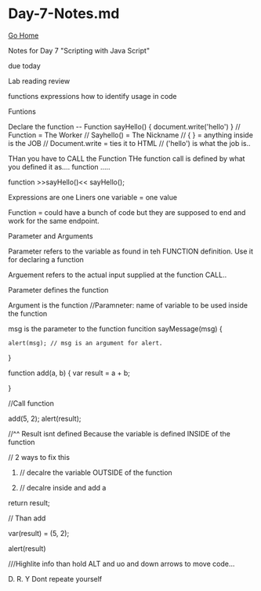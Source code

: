 # **Day-7-Notes.md**
[Go Home](/README.md)



Notes for Day 7 "Scripting with Java Script"

due today

Lab
reading
review 


functions
expressions
how to identify usage in code

Funtions

Declare the function --
Function sayHello() {
    document.write('hello')
}
// Function = The Worker
// Sayhello() = The Nickname 
// { } = anything inside is the JOB
// Document.write = ties it to HTML
// ('hello') is what the job is.. 

THan you have to CALL the Function 
THe function call is defined by what you defined it as.... function ..... 

 function >>sayHello()<<
sayHello();

Expressions are one Liners
one variable = one value

Function = could have a bunch of code but they are supposed to end and work for the same endpoint.

Parameter and Arguments 

Parameter refers to the variable as  found in teh FUNCTION definition. Use it for declaring a function

Arguement refers to the actual input supplied at the function CALL.. 

Parameter defines the function 

Argument is the function
//Paramneter: name of variable to be used inside the function

msg is the parameter to the function
funcition sayMessage(msg) {
  
    alert(msg); // msg is an argument for alert. 

}

function add(a, b) {
    var result = a + b;
    
}

//Call function 

add(5, 2);
alert(result);

//^^ Result isnt defined
Because the variable is defined INSIDE of the function

// 2 ways to fix this

1. // decalre the variable OUTSIDE of the function

2. // decalre inside and add a 

return result; 

// Than add 

var(result) = (5, 2);

alert(result)



///Highlite info than hold ALT and uo and down arrows to move code...

D. R. Y
Dont repeate yourself 

